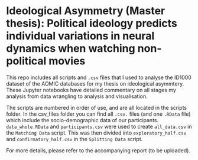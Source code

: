 # Ideological Asymmetry (Master thesis): Political ideology predicts individual variations in neural dynamics when watching non-political movies
This repo includes all scripts and `.csv` files that I used to analyse the ID1000 dataset of the AOMIC databases for my thesis on ideological asymmtery. These Jupyter notebooks have detailed commentary on all stages my analysis from data wrangling to analysis and visualisation.

The scripts are numbered in order of use, and are all located in the scripts folder.
In the csv_files folder you can find all `.csv.` files (and one `.RData` file) which include the socio-demographic data of our participants. `data_whole.RData` and `participants.csv` were used to create `all_data.csv` in the `Matching Data` script. This was then divided into `exploratory_half.csv` and `confirmatory_half.csv` in the `Splitting Data` script.

For more details, please refer to the accompanying report (to be uploaded).

